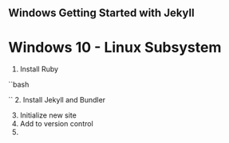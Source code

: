 ## Windows Getting Started with Jekyll

# Windows 10 - Linux Subsystem

1. Install Ruby

``bash

``
2. Install Jekyll and Bundler

3. Initialize new site
4. Add to version control
5.
